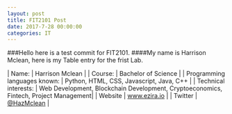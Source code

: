 ```yaml
---
layout: post
title: FIT2101 Post
date: 2017-7-28 00:00:00
categories: IT
---
```

###Hello here is a test commit for FIT2101. 
####My name is Harrison Mclean, here is my Table entry for the frist Lab.


| Name: | Harrison Mclean |
| Course: | Bachelor of Science |
| Programming languages known: | Python, HTML, CSS, Javascript, Java, C++ |
| Technical interests: | Web Development, Blockchain Development, Cryptoeconomics, Fintech, Project Management|
| Website | www.ezira.io |
| Twitter | [@HazMclean](www.twitter.com/HazMclean) |
